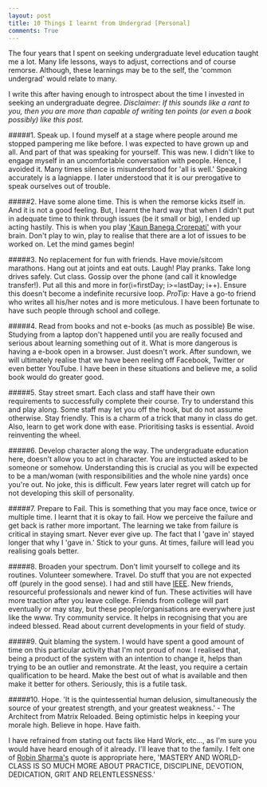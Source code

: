 ```yaml
---
layout: post
title: 10 Things I learnt from Undergrad [Personal]
comments: True
---
```


The four years that I spent on seeking undergraduate level education taught me a lot. Many life lessons, ways to adjust, corrections and of course remorse. Although, these learnings may be to the self, the 'common undergrad' would relate to many. 

I write this after having enough to introspect about the time I invested in seeking an undergraduate degree. *Disclaimer: If this sounds like a rant to you, then you are more than capable of writing ten  points (or even a book possibly) like this post.* 

#####1. Speak up.
I found myself at a stage where people around me stopped pampering me like before. I was expected to have grown up and all. And part of that was speaking for yourself. This was new. I didn't like to engage myself in an uncomfortable conversation with people. Hence, I avoided it. Many times silence is misunderstood for 'all is well.' Speaking accurately is a lagniappe. I later understood that it is our prerogative to speak ourselves out of trouble.


#####2. Have some alone time. 
This is when the remorse kicks itself in. And it is not a good feeling. But, I learnt the hard way that when I didn't put in adequate time to think through issues (be it small or big), I ended up acting hastily. This is when you play ['Kaun Banega Crorepati'](http://en.wikipedia.org/wiki/Kaun_Banega_Crorepati) with your brain. Don't play to win, play to realise that there are a lot of issues to be worked on. Let the mind games begin!

#####3. No replacement for fun with friends.
Have movie/sitcom marathons. Hang out at joints and eat outs. Laugh! Play pranks. Take long drives safely. Cut class. Gossip over the phone (and call it knowledge transfer!). Put all this and more in for(i=firstDay; i>=lastDay; i++). Ensure this doesn't become a indefinite recursive loop. *ProTip:* Have a go-to friend who writes all his/her notes and is more meticulous. I have been fortunate to have such people through school and college.

#####4. Read from books and not e-books (as much as possible)
Be wise. Studying from a laptop don't happened until you are really focused and serious about learning something out of it. What is more dangerous is having a e-book open in a browser. Just doesn't work. After sundown, we will ultimately realise that we have been reeling off Facebook, Twitter or even better YouTube. I have been in these situations and believe me, a solid book would do greater good. 

#####5. Stay street smart.
Each class and staff have their own requirements to successfully complete their course. Try to understand this and play along. Some staff may let you off the hook, but do not assume otherwise. Stay friendly. This is a charm of a trick that many in class do get. Also, learn to get work done with ease. Prioritising tasks is essential. Avoid reinventing the wheel. 

#####6. Develop character along the way.
The undergraduate education here, doesn't allow you to act in character. You are instucted asked to be someone or somehow. Understanding this is crucial as you will be expected to be a man/woman (with responsibilities and the whole nine yards) once you're out.  No joke, this is difficult. Few years later regret will catch up for not developing this skill of personality.

#####7. Prepare to Fail.
This is something that you may face once, twice or multiple time. I learnt that it is okay to fail. How we perceive the failure and get back is rather more important. The learning we take from failure is critical in staying smart. Never ever give up. The fact that I 'gave in' stayed longer that why I 'gave in.' Stick to your guns. At times, failure will lead you realising goals better. 

#####8. Broaden your spectrum. 
Don't limit yourself to college and its routines. Volunteer somewhere. Travel. Do stuff that you are not expected off (purely in the good sense). I had and still have [IEEE](http://bcp.ieeebangalore.org/). New friends, resourceful professionals and newer kind of fun. These activities will have more traction after you leave college. Friends from college will part eventually or may stay, but these people/organisations are everywhere just like the www. Try community service. It helps in recognising that you are indeed blessed. Read about current developments in your field of study. 

#####9. Quit blaming the system.
I would have spent a good amount of time on this particular activity that I'm not proud of now. I realised that, being a product of the system with an intention to change it, helps than trying to be an outlier and remonstrate. At the least, you require a certain qualification to be heard. Make the best out of what is available and then make it better for others. Seriously, this is a futile task.

#####10. Hope. 
'It is the quintessential human delusion, simultaneously the source of your greatest strength, and your greatest weakness.' - The Architect from Matrix Reloaded. Being optimistic helps in keeping your morale high. Believe in hope. Have faith.

I have refrained from stating out facts like Hard Work, etc..., as I'm sure you would have heard enough of it already. I'll leave that to the family. I felt one of [Robin Sharma's](http://www.robinsharma.com/) quote is appropriate here, 'MASTERY AND WORLD-CLASS IS SO MUCH MORE ABOUT PRACTICE, DISCIPLINE, DEVOTION, DEDICATION, GRIT AND RELENTLESSNESS.'